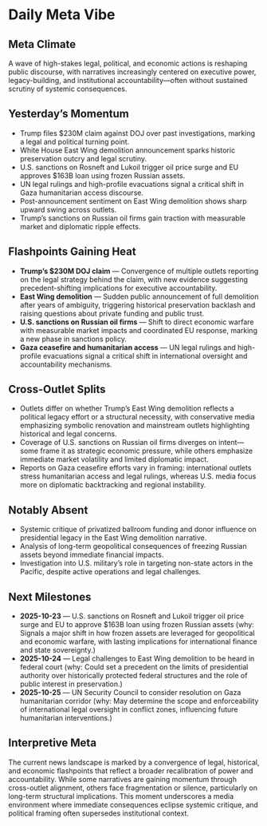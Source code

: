 # Daily Meta Vibe

## Meta Climate
A wave of high-stakes legal, political, and economic actions is reshaping public discourse, with narratives increasingly centered on executive power, legacy-building, and institutional accountability—often without sustained scrutiny of systemic consequences.

## Yesterday’s Momentum
- Trump files $230M claim against DOJ over past investigations, marking a legal and political turning point.
- White House East Wing demolition announcement sparks historic preservation outcry and legal scrutiny.
- U.S. sanctions on Rosneft and Lukoil trigger oil price surge and EU approves $163B loan using frozen Russian assets.
- UN legal rulings and high-profile evacuations signal a critical shift in Gaza humanitarian access discourse.
- Post-announcement sentiment on East Wing demolition shows sharp upward swing across outlets.
- Trump’s sanctions on Russian oil firms gain traction with measurable market and diplomatic ripple effects.

## Flashpoints Gaining Heat
- **Trump’s $230M DOJ claim** — Convergence of multiple outlets reporting on the legal strategy behind the claim, with new evidence suggesting precedent-shifting implications for executive accountability.
- **East Wing demolition** — Sudden public announcement of full demolition after years of ambiguity, triggering historical preservation backlash and raising questions about private funding and public trust.
- **U.S. sanctions on Russian oil firms** — Shift to direct economic warfare with measurable market impacts and coordinated EU response, marking a new phase in sanctions policy.
- **Gaza ceasefire and humanitarian access** — UN legal rulings and high-profile evacuations signal a critical shift in international oversight and accountability mechanisms.

## Cross-Outlet Splits
- Outlets differ on whether Trump’s East Wing demolition reflects a political legacy effort or a structural necessity, with conservative media emphasizing symbolic renovation and mainstream outlets highlighting historical and legal concerns.
- Coverage of U.S. sanctions on Russian oil firms diverges on intent—some frame it as strategic economic pressure, while others emphasize immediate market volatility and limited diplomatic impact.
- Reports on Gaza ceasefire efforts vary in framing: international outlets stress humanitarian access and legal rulings, whereas U.S. media focus more on diplomatic backtracking and regional instability.

## Notably Absent
- Systemic critique of privatized ballroom funding and donor influence on presidential legacy in the East Wing demolition narrative.
- Analysis of long-term geopolitical consequences of freezing Russian assets beyond immediate financial impacts.
- Investigation into U.S. military’s role in targeting non-state actors in the Pacific, despite active operations and legal challenges.

## Next Milestones
- **2025-10-23** — U.S. sanctions on Rosneft and Lukoil trigger oil price surge and EU to approve $163B loan using frozen Russian assets (why: Signals a major shift in how frozen assets are leveraged for geopolitical and economic warfare, with lasting implications for international finance and state sovereignty.)
- **2025-10-24** — Legal challenges to East Wing demolition to be heard in federal court (why: Could set a precedent on the limits of presidential authority over historically protected federal structures and the role of public interest in preservation.)
- **2025-10-25** — UN Security Council to consider resolution on Gaza humanitarian corridor (why: May determine the scope and enforceability of international legal oversight in conflict zones, influencing future humanitarian interventions.)

## Interpretive Meta
The current news landscape is marked by a convergence of legal, historical, and economic flashpoints that reflect a broader recalibration of power and accountability. While some narratives are gaining momentum through cross-outlet alignment, others face fragmentation or silence, particularly on long-term structural implications. This moment underscores a media environment where immediate consequences eclipse systemic critique, and political framing often supersedes institutional context.
